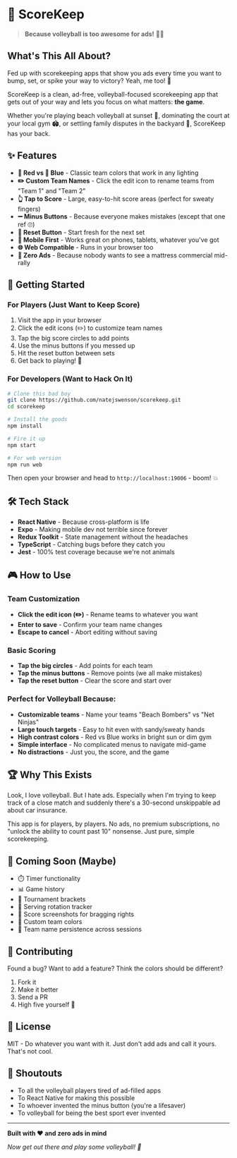 # 🏐 ScoreKeep

> **Because volleyball is too awesome for ads!** 🚫📱

## What's This All About?

Fed up with scorekeeping apps that show you ads every time you want to bump, set, or spike your way to victory? Yeah, me too! 😤

ScoreKeep is a clean, ad-free, volleyball-focused scorekeeping app that gets out of your way and lets you focus on what matters: **the game**.

Whether you're playing beach volleyball at sunset 🌅, dominating the court at your local gym 🏟️, or settling family disputes in the backyard 🏡, ScoreKeep has your back.

## ✨ Features

- **🔴 Red vs 🔵 Blue** - Classic team colors that work in any lighting
- **✏️ Custom Team Names** - Click the edit icon to rename teams from "Team 1" and "Team 2"
- **👆 Tap to Score** - Large, easy-to-hit score areas (perfect for sweaty fingers)
- **➖ Minus Buttons** - Because everyone makes mistakes (except that one ref 🙄)
- **🔄 Reset Button** - Start fresh for the next set
- **📱 Mobile First** - Works great on phones, tablets, whatever you've got
- **🌐 Web Compatible** - Runs in your browser too
- **🚫 Zero Ads** - Because nobody wants to see a mattress commercial mid-rally

## 🚀 Getting Started

### For Players (Just Want to Keep Score)

1. Visit the app in your browser
2. Click the edit icons (✏️) to customize team names
3. Tap the big score circles to add points
4. Use the minus buttons if you messed up
5. Hit the reset button between sets
6. Get back to playing! 🏐

### For Developers (Want to Hack On It)

```bash
# Clone this bad boy
git clone https://github.com/natejswenson/scorekeep.git
cd scorekeep

# Install the goods
npm install

# Fire it up
npm start

# For web version
npm run web
```

Then open your browser and head to `http://localhost:19006` - boom! 💥

## 🛠️ Tech Stack

- **React Native** - Because cross-platform is life
- **Expo** - Making mobile dev not terrible since forever
- **Redux Toolkit** - State management without the headaches
- **TypeScript** - Catching bugs before they catch you
- **Jest** - 100% test coverage because we're not animals

## 🎮 How to Use

### Team Customization
- **Click the edit icon (✏️)** - Rename teams to whatever you want
- **Enter to save** - Confirm your team name changes
- **Escape to cancel** - Abort editing without saving

### Basic Scoring
- **Tap the big circles** - Add points for each team
- **Tap the minus buttons** - Remove points (we all make mistakes)
- **Tap the reset button** - Clear the score and start over

### Perfect for Volleyball Because:
- **Customizable teams** - Name your teams "Beach Bombers" vs "Net Ninjas"
- **Large touch targets** - Easy to hit even with sandy/sweaty hands
- **High contrast colors** - Red vs Blue works in bright sun or dim gym
- **Simple interface** - No complicated menus to navigate mid-game
- **No distractions** - Just you, the score, and the game

## 🏆 Why This Exists

Look, I love volleyball. But I hate ads. Especially when I'm trying to keep track of a close match and suddenly there's a 30-second unskippable ad about car insurance.

This app is for players, by players. No ads, no premium subscriptions, no "unlock the ability to count past 10" nonsense. Just pure, simple scorekeeping.

## 🔮 Coming Soon (Maybe)

- ⏱️ Timer functionality
- 📊 Game history
- 🏅 Tournament brackets
- 🎯 Serving rotation tracker
- 📸 Score screenshots for bragging rights
- 🎨 Custom team colors
- 💾 Team name persistence across sessions

## 🤝 Contributing

Found a bug? Want to add a feature? Think the colors should be different?

1. Fork it
2. Make it better
3. Send a PR
4. High five yourself 🙌

## 📜 License

MIT - Do whatever you want with it. Just don't add ads and call it yours. That's not cool.

## 🙏 Shoutouts

- To all the volleyball players tired of ad-filled apps
- To React Native for making this possible
- To whoever invented the minus button (you're a lifesaver)
- To volleyball for being the best sport ever invented

---

**Built with ❤️ and zero ads in mind**

*Now get out there and play some volleyball! 🏐*